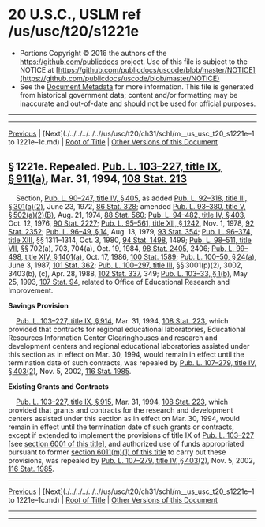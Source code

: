 ---
---

# 20 U.S.C., USLM ref /us/usc/t20/s1221e

* Portions Copyright © 2016 the authors of the https://github.com/publicdocs project.
  Use of this file is subject to the NOTICE at [https://github.com/publicdocs/uscode/blob/master/NOTICE](https://github.com/publicdocs/uscode/blob/master/NOTICE)
* See the [Document Metadata](././../../../../..//README.md) for more information.
  This file is generated from historical government data; content and/or formatting may be inaccurate and out-of-date and should not be used for official purposes.

----------
----------

[Previous](./../../../../..//us/usc/t20/ch31/schI/m__us_usc_t20_s1221d.md) | [Next](./../../../../..//us/usc/t20/ch31/schI/m__us_usc_t20_s1221e–1 to 1221e–1c.md) | [Root of Title](./../../../../../) | [Other Versions of this Document](https://publicdocs.github.io/go/links?ns=uslm&ref=%2Fus%2Fusc%2Ft20%2Fs1221e)

## § 1221e. Repealed. [Pub. L. 103–227, title IX, § 911(a)][/us/pl/103/227/s911/a], Mar. 31, 1994, [108 Stat. 213][/us/stat/108/213]

    Section, [Pub. L. 90–247, title IV, § 405][/us/pl/90/247/s405], as added [Pub. L. 92–318, title III, § 301(a)(2)][/us/pl/92/318/s301/a/2], June 23, 1972, [86 Stat. 328][/us/stat/86/328]; amended [Pub. L. 93–380, title V, § 502(a)(2)(B)][/us/pl/93/380/s502/a/2/B], Aug. 21, 1974, [88 Stat. 560][/us/stat/88/560]; [Pub. L. 94–482, title IV, § 403][/us/pl/94/482/s403], Oct. 12, 1976, [90 Stat. 2227][/us/stat/90/2227]; [Pub. L. 95–561, title XII, § 1242][/us/pl/95/561/s1242], Nov. 1, 1978, [92 Stat. 2352][/us/stat/92/2352]; [Pub. L. 96–49, § 14][/us/pl/96/49/s14], Aug. 13, 1979, [93 Stat. 354][/us/stat/93/354]; [Pub. L. 96–374, title XIII][/us/pl/96/374], §§ 1311–1314, Oct. 3, 1980, [94 Stat. 1498][/us/stat/94/1498], 1499; [Pub. L. 98–511, title VII][/us/pl/98/511], §§ 702(a), 703, 704(a), Oct. 19, 1984, [98 Stat. 2405][/us/stat/98/2405], 2406; [Pub. L. 99–498, title XIV, § 1401(a)][/us/pl/99/498/s1401/a], Oct. 17, 1986, [100 Stat. 1589][/us/stat/100/1589]; [Pub. L. 100–50, § 24(a)][/us/pl/100/50/s24/a], June 3, 1987, [101 Stat. 362][/us/stat/101/362]; [Pub. L. 100–297, title III][/us/pl/100/297], §§ 3001(p)(2), 3002, 3403(b), (c), Apr. 28, 1988, [102 Stat. 337][/us/stat/102/337], 349; [Pub. L. 103–33, § 1(b)][/us/pl/103/33/s1/b], May 25, 1993, [107 Stat. 94][/us/stat/107/94], related to Office of Educational Research and Improvement.

 __Savings Provision__ 

    [Pub. L. 103–227, title IX, § 914][/us/pl/103/227/s914], Mar. 31, 1994, [108 Stat. 223][/us/stat/108/223], which provided that contracts for regional educational laboratories, Educational Resources Information Center Clearinghouses and research and development centers and regional educational laboratories assisted under this section as in effect on Mar. 30, 1994, would remain in effect until the termination date of such contracts, was repealed by [Pub. L. 107–279, title IV, § 403(2)][/us/pl/107/279/s403/2], Nov. 5, 2002, [116 Stat. 1985][/us/stat/116/1985].

 __Existing Grants and Contracts__ 

    [Pub. L. 103–227, title IX, § 915][/us/pl/103/227/s915], Mar. 31, 1994, [108 Stat. 223][/us/stat/108/223], which provided that grants and contracts for the research and development centers assisted under this section as in effect on Mar. 30, 1994, would remain in effect until the termination date of such grants or contracts, except if extended to implement the provisions of title IX of [Pub. L. 103–227][/us/pl/103/227] \[see [section 6001 of this title][/us/usc/t20/s6001]\], and authorized use of funds appropriated pursuant to former [section 6011(m)(1) of this title][/us/usc/t20/s6011/m/1] to carry out these provisions, was repealed by [Pub. L. 107–279, title IV, § 403(2)][/us/pl/107/279/s403/2], Nov. 5, 2002, [116 Stat. 1985][/us/stat/116/1985].

----------

[Previous](./../../../../..//us/usc/t20/ch31/schI/m__us_usc_t20_s1221d.md) | [Next](./../../../../..//us/usc/t20/ch31/schI/m__us_usc_t20_s1221e–1 to 1221e–1c.md) | [Root of Title](./../../../../../) | [Other Versions of this Document](https://publicdocs.github.io/go/links?ns=uslm&ref=%2Fus%2Fusc%2Ft20%2Fs1221e)

----------
----------

[/us/pl/103/227/s911/a]: https://publicdocs.github.io/go/links?ns=uslm&ref=%2Fus%2Fpl%2F103%2F227%2Fs911%2Fa
[/us/stat/108/213]: https://publicdocs.github.io/go/links?ns=uslm&ref=%2Fus%2Fstat%2F108%2F213
[/us/pl/90/247/s405]: https://publicdocs.github.io/go/links?ns=uslm&ref=%2Fus%2Fpl%2F90%2F247%2Fs405
[/us/pl/92/318/s301/a/2]: https://publicdocs.github.io/go/links?ns=uslm&ref=%2Fus%2Fpl%2F92%2F318%2Fs301%2Fa%2F2
[/us/stat/86/328]: https://publicdocs.github.io/go/links?ns=uslm&ref=%2Fus%2Fstat%2F86%2F328
[/us/pl/93/380/s502/a/2/B]: https://publicdocs.github.io/go/links?ns=uslm&ref=%2Fus%2Fpl%2F93%2F380%2Fs502%2Fa%2F2%2FB
[/us/stat/88/560]: https://publicdocs.github.io/go/links?ns=uslm&ref=%2Fus%2Fstat%2F88%2F560
[/us/pl/94/482/s403]: https://publicdocs.github.io/go/links?ns=uslm&ref=%2Fus%2Fpl%2F94%2F482%2Fs403
[/us/stat/90/2227]: https://publicdocs.github.io/go/links?ns=uslm&ref=%2Fus%2Fstat%2F90%2F2227
[/us/pl/95/561/s1242]: https://publicdocs.github.io/go/links?ns=uslm&ref=%2Fus%2Fpl%2F95%2F561%2Fs1242
[/us/stat/92/2352]: https://publicdocs.github.io/go/links?ns=uslm&ref=%2Fus%2Fstat%2F92%2F2352
[/us/pl/96/49/s14]: https://publicdocs.github.io/go/links?ns=uslm&ref=%2Fus%2Fpl%2F96%2F49%2Fs14
[/us/stat/93/354]: https://publicdocs.github.io/go/links?ns=uslm&ref=%2Fus%2Fstat%2F93%2F354
[/us/pl/96/374]: https://publicdocs.github.io/go/links?ns=uslm&ref=%2Fus%2Fpl%2F96%2F374
[/us/stat/94/1498]: https://publicdocs.github.io/go/links?ns=uslm&ref=%2Fus%2Fstat%2F94%2F1498
[/us/pl/98/511]: https://publicdocs.github.io/go/links?ns=uslm&ref=%2Fus%2Fpl%2F98%2F511
[/us/stat/98/2405]: https://publicdocs.github.io/go/links?ns=uslm&ref=%2Fus%2Fstat%2F98%2F2405
[/us/pl/99/498/s1401/a]: https://publicdocs.github.io/go/links?ns=uslm&ref=%2Fus%2Fpl%2F99%2F498%2Fs1401%2Fa
[/us/stat/100/1589]: https://publicdocs.github.io/go/links?ns=uslm&ref=%2Fus%2Fstat%2F100%2F1589
[/us/pl/100/50/s24/a]: https://publicdocs.github.io/go/links?ns=uslm&ref=%2Fus%2Fpl%2F100%2F50%2Fs24%2Fa
[/us/stat/101/362]: https://publicdocs.github.io/go/links?ns=uslm&ref=%2Fus%2Fstat%2F101%2F362
[/us/pl/100/297]: https://publicdocs.github.io/go/links?ns=uslm&ref=%2Fus%2Fpl%2F100%2F297
[/us/stat/102/337]: https://publicdocs.github.io/go/links?ns=uslm&ref=%2Fus%2Fstat%2F102%2F337
[/us/pl/103/33/s1/b]: https://publicdocs.github.io/go/links?ns=uslm&ref=%2Fus%2Fpl%2F103%2F33%2Fs1%2Fb
[/us/stat/107/94]: https://publicdocs.github.io/go/links?ns=uslm&ref=%2Fus%2Fstat%2F107%2F94
[/us/pl/103/227/s914]: https://publicdocs.github.io/go/links?ns=uslm&ref=%2Fus%2Fpl%2F103%2F227%2Fs914
[/us/stat/108/223]: https://publicdocs.github.io/go/links?ns=uslm&ref=%2Fus%2Fstat%2F108%2F223
[/us/pl/107/279/s403/2]: https://publicdocs.github.io/go/links?ns=uslm&ref=%2Fus%2Fpl%2F107%2F279%2Fs403%2F2
[/us/stat/116/1985]: https://publicdocs.github.io/go/links?ns=uslm&ref=%2Fus%2Fstat%2F116%2F1985
[/us/pl/103/227/s915]: https://publicdocs.github.io/go/links?ns=uslm&ref=%2Fus%2Fpl%2F103%2F227%2Fs915
[/us/stat/108/223]: https://publicdocs.github.io/go/links?ns=uslm&ref=%2Fus%2Fstat%2F108%2F223
[/us/pl/103/227]: https://publicdocs.github.io/go/links?ns=uslm&ref=%2Fus%2Fpl%2F103%2F227
[/us/usc/t20/s6001]: https://publicdocs.github.io/go/links?ns=uslm&ref=%2Fus%2Fusc%2Ft20%2Fs6001
[/us/usc/t20/s6011/m/1]: https://publicdocs.github.io/go/links?ns=uslm&ref=%2Fus%2Fusc%2Ft20%2Fs6011%2Fm%2F1
[/us/pl/107/279/s403/2]: https://publicdocs.github.io/go/links?ns=uslm&ref=%2Fus%2Fpl%2F107%2F279%2Fs403%2F2
[/us/stat/116/1985]: https://publicdocs.github.io/go/links?ns=uslm&ref=%2Fus%2Fstat%2F116%2F1985


